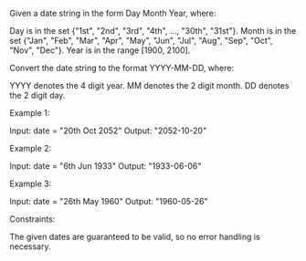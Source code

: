 Given a date string in the form Day Month Year, where:


Day is in the set {"1st", "2nd", "3rd", "4th", ..., "30th", "31st"}.
Month is in the set {"Jan", "Feb", "Mar", "Apr", "May", "Jun", "Jul", "Aug",
"Sep", "Oct", "Nov", "Dec"}.
Year is in the range [1900, 2100].


Convert the date string to the format YYYY-MM-DD, where:


YYYY denotes the 4 digit year.
MM denotes the 2 digit month.
DD denotes the 2 digit day.



Example 1:


Input: date = "20th Oct 2052"
Output: "2052-10-20"


Example 2:


Input: date = "6th Jun 1933"
Output: "1933-06-06"


Example 3:


Input: date = "26th May 1960"
Output: "1960-05-26"



Constraints:


The given dates are guaranteed to be valid, so no error handling is
necessary.




